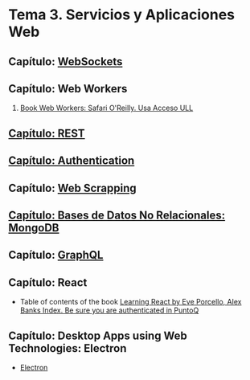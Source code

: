 # Tema 3. Servicios y Aplicaciones Web 

## Capítulo: [WebSockets](websockets.md)

## Capítulo: Web Workers

1. [Book Web Workers: Safari O'Reilly. Usa Acceso ULL](http://proquest.safaribooksonline.com/book/programming/javascript/9781449322120/firstchapter)

## [Capítulo: REST](rest.md)

## [Capítulo: Authentication](authentication.md)

<!--
**Stylus**

* [A Simple Website in Node.js with Express, Jade and Stylus](https://www.clock.co.uk/insight/a-simple-website-in-nodejs-with-express-jade-and-stylus)
* [Build a Node.js App with Express + EJS + Stylus by Robin Skafte](https://scotch.io/@robinskafte/build-a-nodejs-app-with-express-ejs-stylus)
-->

## Capítulo: [Web Scrapping](web-scrapping)

## [Capítulo: Bases de Datos No Relacionales: MongoDB](mongodb)

## Capítulo: [GraphQL](graphql)

## Capítulo: React 

* Table of contents of the book [Learning React by Eve Porcello, Alex Banks Index. Be sure you are authenticated in PuntoQ](learning-react.md)

## Capítulo: Desktop Apps using Web Technologies: Electron

* [Electron](electron.md)
